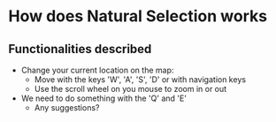 # How does Natural Selection works


## Functionalities described

* Change your current location on the map:
    * Move with the keys 'W', 'A', 'S', 'D' or with navigation keys
    * Use the scroll wheel on you mouse to zoom in or out
* We need to do something with the 'Q' and 'E'
    * Any suggestions?
    